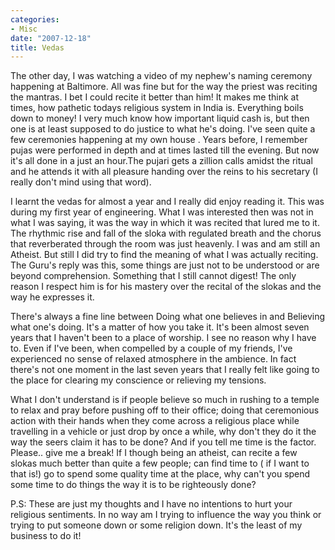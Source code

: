 ```yaml
---
categories:
- Misc
date: "2007-12-18"
title: Vedas
---
```


The other day, I was watching a video of my nephew's naming ceremony happening at Baltimore. All was fine but for the way the priest was reciting the mantras. I bet I could recite it better than him! It makes me think at times, how pathetic todays religious system in India is. Everything boils down to money! I very much know how important liquid cash is, but then one is at least supposed to do justice to what he's doing. I've seen quite a few ceremonies happening at my own house . Years before, I remember pujas were performed in depth and at times lasted till the evening. But now it's all done in a just an hour.The pujari gets a zillion calls amidst the ritual and he attends it with all pleasure handing over the reins to his secretary (I really don't mind using that word).

I learnt the vedas for almost a year and I really did enjoy reading it. This was during my first year of engineering. What I was interested then was not in what I was saying, it was the way in which it was recited that lured me to it. The rhythmic rise and fall of the sloka with regulated breath and the chorus that reverberated through the room was just heavenly. I was and am still an Atheist. But still I did try to find the meaning of what I was actually reciting. The Guru's reply was this, some things are just not to be understood or are beyond comprehension. Something that I still cannot digest! The only reason I respect him is for his mastery over the recital of the slokas and the way he expresses it.

There's always a fine line between Doing what one believes in and Believing what one's doing. It's a matter of how you take it. It's been almost seven years that I haven't been to a place of worship. I see no reason why I have to. Even if I've been, when compelled by a couple of my friends, I've experienced no sense of relaxed atmosphere in the ambience. In fact there's not one moment in the last seven years that I really felt like going to the place for clearing my conscience or relieving my tensions.

What I don't understand is if people believe so much in rushing to a temple to relax and pray before pushing off to their office; doing that ceremonious action with their hands when they come across a religious place while travelling in a vehicle or just drop by once a while, why don't they do it the way the seers claim it has to be done? And if you tell me time is the factor. Please.. give me a break! If I though being an atheist, can recite a few slokas much better than quite a few people; can find time to ( if I want to that is!) go to spend some quality time at the place, why can't you spend some time to do things the way it is to be righteously done?

P.S: These are just my thoughts and I have no intentions to hurt your religious sentiments. In no way am I trying to influence the way you think or trying to put someone down or some religion down. It's the least of my business to do it!
